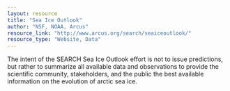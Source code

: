 ```yaml
---
layout: resource
title: "Sea Ice Outlook"
author: "NSF, NOAA, Arcus"
resource_link: "http://www.arcus.org/search/seaiceoutlook/"
resource_type: "Website, Data"
---
```


The intent of the SEARCH Sea Ice Outlook effort is not to issue predictions, but rather to summarize all available data and observations to provide the scientific community, stakeholders, and the public the best available information on the evolution of arctic sea ice.
